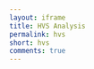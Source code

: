 ```yaml
---
layout: iframe
title: HVS Analysis
permalink: hvs
short: hvs
comments: true
---
```



<div class="container">
  <div id='app'></div>
</div>

<script src="{{ site.baseurl }}/assets/hvs/d3.min.js"></script>
<script src="{{ site.baseurl }}/assets/hvs/linkvis.js"></script>

<script>
d3.json("http://mlunacek.com/github/466635c723abf3b5f68807872c915edc/466635c723abf3b5f68807872c915edc/p40scatter.json", function(error, scatter_data) {
  d3.json("http://mlunacek.com/github/466635c723abf3b5f68807872c915edc/466635c723abf3b5f68807872c915edc/p40scatter.json", function(error, scatter_data2) {
    d3.json("http://mlunacek.com/github/466635c723abf3b5f68807872c915edc/466635c723abf3b5f68807872c915edc/p50.json", function(error, p50) {
      d3.json("http://mlunacek.com/github/466635c723abf3b5f68807872c915edc/466635c723abf3b5f68807872c915edc/cod.json", function(error, cod_data) {
        d3.json("http://mlunacek.com/github/466635c723abf3b5f68807872c915edc/466635c723abf3b5f68807872c915edc/r2.json", function(error, r2_data) {
          d3.json("http://mlunacek.com/github/466635c723abf3b5f68807872c915edc/466635c723abf3b5f68807872c915edc/table.json", function(error, table_data) {

      let colors = linkvis.encode_color(scatter_data, 'std', 0.85, 0.2);
      let sizes = linkvis.encode_size(scatter_data, 'r2', 0.1, 10);
      let color_year = linkvis.encode_color(scatter_data, 'cod',0.85, 0.2);

      const select = { kind: 'select' }
      const cod_filter = {
                           'data': cod_data,
                           'kind': 'slider',
                           'name': 'slider_cod',
                           'config': {'height': 25,
                                      'width': 200,
                                      'min': 2000,
                                      'max': 2017,
                                      'label': 'COD',
                                      'marks': { 2003: 2003,
                                                 2011: 2011,
                                                 2016: 2016},
                                      'default': [2000,2017]},
                          }
      const r2_filter = {
                           'data': r2_data,
                           'kind': 'slider',
                           'name': 'slider_r2',
                           'config': {'height': 25,
                                      'width': 200,
                                      'min': 0,
                                      'max': 100,
                                      'label': 'R2 Value',
                                      'marks': { 0: 0,
                                                 75: 75,
                                                100: 100},
                                      'default': [0, 100]},
                          }

        // Components

        const hist = {
                        data: p50,
                        kind: 'histogram',
                        config: {'height': 250,
                                  'width': 900,
                                  'xmin': -0.55,
                                  'xmax': 0.20,
                                  'bins': 50,
                                  'xlab': "Percent difference",
                                  'ylab': "Wind farm years",
                                  'filter': 'remove',
                                  'border': 0},
                        color: colors,
                        size:  {},
                        scale: 1,
                      }

        const hist_legend = { data: colors,
                              config: {
                                  'width': 80,
                                  'height': 200,
                                  'border': 1,
                                  'kind': 'LegendContinuous',
                                  'style': 'floatleft',
                                  'label': 'std % diff.',
                                  'margin': {'top': 20,
                                             'left': 10,
                                             'right': 50,
                                             'bottom': 30}},
                              kind: "legend" }

        const hist2 = {
                        data: p50,
                        kind: 'histogram',
                        config: {'height': 400,
                                  'width': 400,
                                  'xmin': -0.70,
                                  'xmax': 0.30,
                                  'bins': 20,
                                  'xlab': "Percent difference",
                                  'ylab': "Wind farm years",
                                  'filter': 'fade',
                                  'border': 0},
                        color: colors,
                        size:  {},
                        scale: 1,
                      }

        const scatter = {
                          data: scatter_data,
                          kind: 'scatter',
                          config: {'height': 400,
                                    'width': 500,
                                    'xval': 'mean',
                                    'yval': 'std',
                                    'filter': 'fade',
                                    'xlab': "Mean percent difference",
                                    'ylab': "Std. percent difference",
                                    'margin': {'top': 10,
                                               'left': 70,
                                               'right': 10,
                                               'bottom': 50},
                                    'border': 0},
                          color: color_year,
                          size: sizes,
                          scale: 1,
                        }

        const scatter_legend = { data: color_year,
                              config: {
                                  'width': 80,
                                  'height': 200,
                                  'border': 1,
                                  'kind': 'LegendColorDiscrete',
                                  'label': 'std % diff.',
                                  'style': 'floatleft',
                                  'margin': {'top': 20,
                                             'left': 10,
                                             'right': 50,
                                             'bottom': 30}},
                              kind: "legend" }

        const scatter_size_legend = { data: sizes,
                              config: {
                                  'width': 75,
                                  'height': 130,
                                  'border': 1,
                                  'kind': 'LegendSize',
                                  'style': 'floatleft',
                                  'label': 'r2 value',
                                  'margin': {'top': 30,
                                             'left': 10,
                                             'right': 50,
                                             'bottom': 30}},
                              kind: "legend" }

        const scatter2 = {
                          data: scatter_data2,
                          kind: 'scatter',
                          config: {'height': 400,
                                    'width': 400,
                                    'xval': 'mean',
                                    'yval': 'cod',
                                    'filter': 'fade',
                                    'xlab': "Mean percent difference",
                                    'ylab': "Project COD",
                                    'margin': {'top': 10,
                                               'left': 70,
                                               'right': 10,
                                               'bottom': 50},
                                    'border': 0},
                          color: colors,
                          size: sizes,
                          scale: 3,
                        }

        const table = {
                        kind: 'table',
                        config: {'height': 400,
                                 'width': 300,
                                 'filter': 'remove',
                                 'margin': {'top': 10,
                                            'left': 10,
                                            'right': 10,
                                            'bottom': 50},
                                 'columns': ['name', 'cod', 'r2', 'middle', 'mean', 'std'],
                                },
                        data: table_data,
                        colors: colors,
                      }

      // let data = [ select, cod_filter, r2_filter,
      //              hist, scatter, table,
      //            ];

    //  let data = [ select, cod_filter, r2_filter, hist, hist2]
      //
      // let data = [ select, cod_filter, r2_filter,  hist, hist_legend,
      //              scatter, scatter_legend, scatter_size_legend ]

      let data = [ select, cod_filter, r2_filter, hist, hist_legend, scatter, scatter_legend, scatter_size_legend, table ]
      // data = [scatter, scatter_legend, scatter_size_legend, table ]

      let app = new linkvis.TDSVis('uuid', 'graph');
      app.draw(data);

            });
          });
        });
      });
    });
  });
</script>


<!-- <div>
<iframe frameborder="no"  style="display:block;" border="0" marginwidth="0" marginheight="0" width="1200" height="800" src="http://mlunacek.com/github/466635c723abf3b5f68807872c915edc/466635c723abf3b5f68807872c915edc/">
&nbsp;
</iframe>
</div> -->
